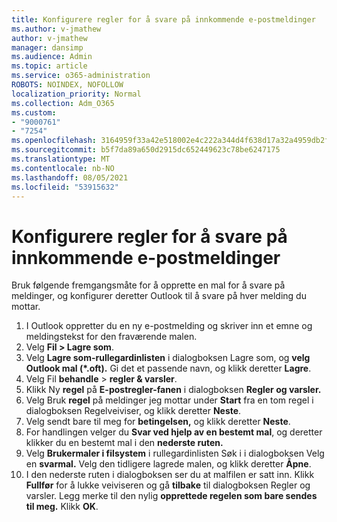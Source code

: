 ```yaml
---
title: Konfigurere regler for å svare på innkommende e-postmeldinger
ms.author: v-jmathew
author: v-jmathew
manager: dansimp
ms.audience: Admin
ms.topic: article
ms.service: o365-administration
ROBOTS: NOINDEX, NOFOLLOW
localization_priority: Normal
ms.collection: Adm_O365
ms.custom:
- "9000761"
- "7254"
ms.openlocfilehash: 3164959f33a42e518002e4c222a344d4f638d17a32a4959db2f903ce5cb14d81
ms.sourcegitcommit: b5f7da89a650d2915dc652449623c78be6247175
ms.translationtype: MT
ms.contentlocale: nb-NO
ms.lasthandoff: 08/05/2021
ms.locfileid: "53915632"
---
```

# <a name="set-up-rules-to-reply-to-incoming-emails"></a>Konfigurere regler for å svare på innkommende e-postmeldinger

Bruk følgende fremgangsmåte for å opprette en mal for å svare på meldinger, og konfigurer deretter Outlook til å svare på hver melding du mottar.

1. I Outlook oppretter du en ny e-postmelding og skriver inn et emne og meldingstekst for den fraværende malen.
2. Velg **Fil > Lagre som**.
3. Velg **Lagre som-rullegardinlisten**  i dialogboksen Lagre som, og **velg Outlook mal (*.oft).** Gi det et passende navn, og klikk deretter **Lagre**.
4. Velg Fil **behandle**  >  **regler & varsler**.
5. Klikk Ny **regel** på **E-postregler-fanen** i dialogboksen **Regler og varsler.**
6. Velg Bruk **regel** på meldinger jeg mottar under **Start** fra en tom regel i dialogboksen Regelveiviser, og klikk deretter **Neste**. 
7. Velg sendt bare til meg for **betingelsen,** og klikk deretter **Neste**.
8. For handlingen velger du **Svar ved hjelp av en bestemt mal**, og deretter klikker du en bestemt mal i den **nederste ruten.**
9. Velg **Brukermaler i filsystem** i  rullegardinlisten Søk i i dialogboksen Velg en **svarmal.** Velg den tidligere lagrede malen, og klikk deretter **Åpne**.
10. I den nederste ruten i dialogboksen ser du at malfilen er satt inn. Klikk **Fullfør** for å lukke veiviseren og gå **tilbake** til dialogboksen Regler og varsler. Legg merke til den nylig **opprettede regelen som bare sendes til meg.** Klikk **OK**.
